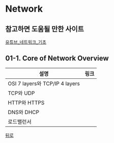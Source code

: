 # Network  
## 참고하면 도움될 만한 사이트    
[유튜브_네트워크_기초](https://www.youtube.com/playlist?list=PL0d8NnikouEWcF1jJueLdjRIC4HsUlULi)   

## 01-1. Core of Network Overview    
   
|설명|링크|
|---|---|
|OSI 7 layers와 TCP/IP 4 layers|
|TCP와 UDP|
|HTTP와 HTTPS|
|DNS와 DHCP|
|로드밸런서|



[뒤로](#)

